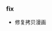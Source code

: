 ### fix

- 修复拷贝漫画

<!-- - 修复漫画鱼和拷贝漫画
- 修改存储授权
- 修改ID和SourceComic生成
- 修复导出漫画simple类型图片顺序不对的问题
- 修复其他的小问题 -->
<!-- 
### feat

- 添加导出下载漫画功能 -->
<!-- 
### build

- 更新依赖

### ui

- 修改ui -->

<!-- ### refactor

 - Refactor DocumentFile implementation to CimocDocumentFile
 